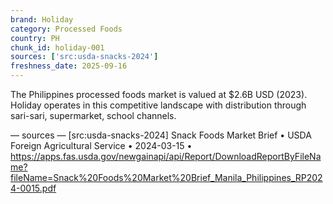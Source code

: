 ```yaml
---
brand: Holiday
category: Processed Foods
country: PH
chunk_id: holiday-001
sources: ['src:usda-snacks-2024']
freshness_date: 2025-09-16
---
```


The Philippines processed foods market is valued at $2.6B USD (2023). Holiday operates in this competitive landscape with distribution through sari-sari, supermarket, school channels.

— sources —
[src:usda-snacks-2024] Snack Foods Market Brief • USDA Foreign Agricultural Service • 2024-03-15 • https://apps.fas.usda.gov/newgainapi/api/Report/DownloadReportByFileName?fileName=Snack%20Foods%20Market%20Brief_Manila_Philippines_RP2024-0015.pdf
